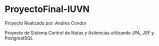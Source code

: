 # ProyectoFinal-IUVN

Proyecto Realizado por: Andres Condor

Proyecto de Sistema Control de Notas y Asitencias utilizando JPA, JSF y PostgrestSQL
